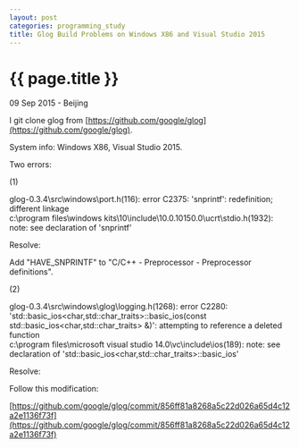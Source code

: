 ```yaml
---
layout: post
categories: programming_study
title: Glog Build Problems on Windows X86 and Visual Studio 2015
---
```


{{ page.title }}
================

<p class="meta">09 Sep 2015 - Beijing</p>

I git clone glog from [https://github.com/google/glog](https://github.com/google/glog).

System info: Windows X86, Visual Studio 2015.

Two errors:

(1)

glog-0.3.4\src\windows\port.h(116): error C2375: 'snprintf': redefinition; different linkage  <br />
c:\program files\windows kits\10\include\10.0.10150.0\ucrt\stdio.h(1932): note: see declaration of 'snprintf'

Resolve:

Add "HAVE_SNPRINTF" to "C/C++ - Preprocessor - Preprocessor definitions".

(2)

glog-0.3.4\src\windows\glog\logging.h(1268): error C2280: 'std::basic_ios<char,std::char_traits<char>>::basic_ios(const std::basic_ios<char,std::char_traits<char>> &)': attempting to reference a deleted function  <br />
c:\program files\microsoft visual studio 14.0\vc\include\ios(189): note: see declaration of 'std::basic_ios<char,std::char_traits<char>>::basic_ios'

Resolve:

Follow this modification:

[https://github.com/google/glog/commit/856ff81a8268a5c22d026a65d4c12a2e1136f73f](https://github.com/google/glog/commit/856ff81a8268a5c22d026a65d4c12a2e1136f73f)

